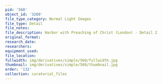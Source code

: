 ```yaml
---
pid: '560'
object_id: '3260'
file_type_category: Normal Light Images
file_type: Detail
file_notes:
file_description: Harbor with Preaching of Christ (London) - Detail 2
original_format:
research_date:
researchers:
equipment_used:
file_location:
fullwidth: img/derivatives/simple/560/fullwidth.jpg
thumbnail: img/derivatives/simple/560/thumbnail.jpg
order: '132'
collection: curatorial_files
---
```

